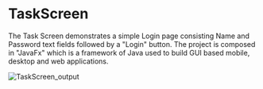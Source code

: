 # TaskScreen
The Task Screen demonstrates a simple Login page consisting Name and Password text fields followed by a "Login" button. The project is composed in "JavaFx"  which is a framework of Java used to build GUI based mobile, desktop and web applications.

![TaskScreen_output](https://user-images.githubusercontent.com/63946717/143676699-c27a652b-fe48-46ae-b814-1b0f90e3afda.PNG)
